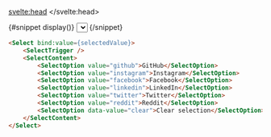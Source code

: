 <script>
  import Select from '$lib/select/select.svelte';
  import SelectTrigger from '$lib/select/select-trigger.svelte';
	import SelectContent from '$lib/select/select-content.svelte';
	import SelectOption from '$lib/select/select-option.svelte';
	import Mdsvex from '$lib/highlight/mdsvex.svelte';

	let selectedValue = null;
</script>

<svelte:head>
	<title>Svelte Components - Select</title>
	<meta name="description" content="Svelte-Components" />
</svelte:head>

<Mdsvex title="Select" url="https://github.com/Zalcherei/svelte-components/tree/main/src/lib/select">
{#snippet display()}
<Select bind:value={selectedValue}>
	<SelectTrigger />
	<SelectContent>
		<SelectOption value="github">GitHub</SelectOption>
		<SelectOption value="instagram">Instagram</SelectOption>
		<SelectOption value="facebook">Facebook</SelectOption>
		<SelectOption value="linkedin">LinkedIn</SelectOption>
		<SelectOption value="twitter">Twitter</SelectOption>
		<SelectOption value="reddit">Reddit</SelectOption>
		<SelectOption data-value="clear">Clear selection</SelectOption>
	</SelectContent>
</Select>
{/snippet}

```html
<Select bind:value={selectedValue}>
	<SelectTrigger />
	<SelectContent>
		<SelectOption value="github">GitHub</SelectOption>
		<SelectOption value="instagram">Instagram</SelectOption>
		<SelectOption value="facebook">Facebook</SelectOption>
		<SelectOption value="linkedin">LinkedIn</SelectOption>
		<SelectOption value="twitter">Twitter</SelectOption>
		<SelectOption value="reddit">Reddit</SelectOption>
		<SelectOption data-value="clear">Clear selection</SelectOption>
	</SelectContent>
</Select>
```
</Mdsvex>
